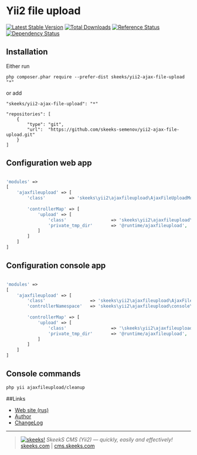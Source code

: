 Yii2 file upload
===================================

[![Latest Stable Version](https://poser.pugx.org/skeeks/yii2-ajax-file-upload/v/stable.png)](https://packagist.org/packages/skeeks/yii2-ajax-file-upload)
[![Total Downloads](https://poser.pugx.org/skeeks/yii2-ajax-file-upload/downloads.png)](https://packagist.org/packages/skeeks/yii2-ajax-file-upload)
[![Reference Status](https://www.versioneye.com/php/skeeks:yii2-ajax-file-upload/reference_badge.svg)](https://www.versioneye.com/php/skeeks:yii2-ajax-file-upload/references)
[![Dependency Status](https://www.versioneye.com/php/skeeks:yii2-ajax-file-upload/dev-master/badge.png)](https://www.versioneye.com/php/skeeks:yii2-ajax-file-upload/dev-master)


Installation
------------

Either run

```
php composer.phar require --prefer-dist skeeks/yii2-ajax-file-upload "*"
```

or add

```
"skeeks/yii2-ajax-file-upload": "*"
```

```
"repositories": [
    {
        "type": "git",
        "url":  "https://github.com/skeeks-semenov/yii2-ajax-file-upload.git"
    }
]
```

Configuration web app
----------


```php

'modules' => 
[
    'ajaxfileupload' => [
        'class'         => 'skeeks\yii2\ajaxfileupload\AjaxFileUploadModule',
    
        'controllerMap' => [
            'upload' => [
                'class'                 => 'skeeks\yii2\ajaxfileupload\controllers\UploadController',
                'private_tmp_dir'       => '@runtime/ajaxfileupload',
            ]
        ]
    ]
]

```

Configuration console app
----------


```php

'modules' => 
[
    'ajaxfileupload' => [
        'class'                 => 'skeeks\yii2\ajaxfileupload\AjaxFileUploadModule',
        'controllerNamespace'   => 'skeeks\yii2\ajaxfileupload\console\controllers'
    
        'controllerMap' => [
            'upload' => [
                'class'                 => '\skeeks\yii2\ajaxfileupload\controllers\UploadController',
                'private_tmp_dir'       => '@runtime/ajaxfileupload',
            ]
        ]
    ]
]

```


Console commands
----------

```bash
php yii ajaxfileupload/cleanup
```


##Links
* [Web site (rus)](https://cms.skeeks.com)
* [Author](https://skeeks.com)
* [ChangeLog](https://github.com/skeeks-cms/cms-vk-database/blob/master/CHANGELOG.md)


___

> [![skeeks!](https://gravatar.com/userimage/74431132/13d04d83218593564422770b616e5622.jpg)](https://skeeks.com)
<i>SkeekS CMS (Yii2) — quickly, easily and effectively!</i>  
[skeeks.com](https://skeeks.com) | [cms.skeeks.com](https://cms.skeeks.com)


